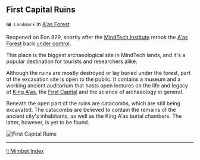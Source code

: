 ## First Capital Ruins

`🖼️ Landmark` in [A'as Forest](<https://zeithalt.github.io/r/aas_forest.html>)

Reopened on Eon 829, shortly after the [MindTech Institute](<https://zeithalt.github.io/r/mindtech_institute.html>) retook the [A'as Forest](<https://zeithalt.github.io/r/aas_forest.html>) back [under control](<https://zeithalt.github.io/t/#eon0825>).

This place is the biggest archaeological site in MindTech lands, and it's a popular destination for tourists and researchers alike.

Although the ruins are mostly destroyed or lay buried under the forest, part of the excavation site is open to the public. It contains a museum and a working ancient auditorium that hosts open lectures on the life and legacy of [King A'as](<https://zeithalt.github.io/r/king_aas.html>), the [First Capital](<https://zeithalt.github.io/r/first_capital.html>) and the science of archaeology in general.

Beneath the open part of the ruins are catacombs, which are still being excavated. The catacombs are believed to contain the remains of the ancient city's inhabitants, as well as the King A'as burial chambers. The latter, however, is yet to be found.

![First Capital Ruins](https://zeithalt.github.io/r/i/first_capital_ruins.png)


-----
[`📑` Mimbot Index](<https://zeithalt.github.io/r/#5590>)
<!---
keywords: mt, aas, a'as
aliases: 
-->